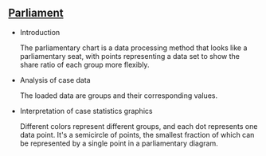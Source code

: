 ## [Parliament](/basic/parliament)

- Introduction

  The parliamentary chart is a data processing method that looks like a parliamentary seat, with points representing a data set to show the share ratio of each group more flexibly.

- Analysis of case data

  The loaded data are groups and their corresponding values.

- Interpretation of case statistics graphics

  Different colors represent different groups, and each dot represents one data point. It's a semicircle of points, the smallest fraction of which can be represented by a single point in a parliamentary diagram.

